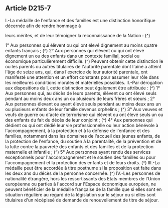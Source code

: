 ## Article D215-7

I.-La médaille de l'enfance et des familles est une distinction honorifique décernée afin de rendre hommage à

leurs mérites, et de leur témoigner la reconnaissance de la Nation : (^)


1° Aux personnes qui élèvent ou qui ont élevé dignement au moins quatre enfants français ; (^)
2° Aux personnes qui élèvent ou qui ont élevé dignement un ou des enfants dans un contexte familial, social
ou économique particulièrement difficile. (^)
Peuvent obtenir cette distinction le ou les parents ou autres titulaires de l'autorité parentale dont l'aîné a
atteint l'âge de seize ans, qui, dans l'exercice de leur autorité parentale, ont manifesté une attention et un
effort constants pour assumer leur rôle dans les meilleures conditions morales et matérielles possibles.
II.-Par dérogation aux dispositions du I, cette distinction peut également être attribuée : (^)
1° Aux personnes qui, au décès de leurs parents, élèvent ou ont élevé seuls pendant au moins deux ans un ou
plusieurs de leurs frères et sœurs ;
2° Aux personnes élevant ou ayant élevé seuls pendant au moins deux ans un ou plusieurs enfants de leur
famille devenus orphelins ; (^)
3° Aux veuves et veufs de guerre ou d'acte de terrorisme qui élèvent ou ont élevé seuls un ou des enfants du
fait du décès de leur conjoint ; (^)
4° Aux personnes qui dédient ou qui ont dédié leur vie professionnelle ou leur action bénévole à
l'accompagnement, à la protection et à la défense de l'enfance et des familles, notamment dans les domaines
de l'accueil des jeunes enfants, de la protection de l'enfance, du soutien à la parentalité, de la prévention et de
la lutte contre la pauvreté des enfants et des familles et de la protection maternelle et infantile ; (^)
5° Aux personnes ayant rendu des services exceptionnels pour l'accompagnement et le soutien des familles
ou pour l'accompagnement et la protection des enfants et de leurs droits. (^)
III.-La médaille peut être accordée à titre posthume si la proposition est faite dans les deux ans du décès de la
personne concernée. (^)
IV.-Les personnes de nationalité étrangère, hors les ressortissants des Etats membres de l'Union européenne
ou parties à l'accord sur l'Espace économique européen, ne peuvent bénéficier de la médaille française de la
famille que si elles sont en situation régulière au regard de la législation sur le séjour ou si elles sont titulaires
d'un récépissé de demande de renouvellement de titre de séjour.

